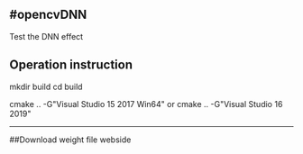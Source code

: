 #opencvDNN
---
Test the DNN effect

## Operation instruction
mkdir build
cd build

cmake .. -G"Visual Studio 15 2017 Win64"
or
cmake .. -G"Visual Studio 16 2019"

---
##Download weight file webside